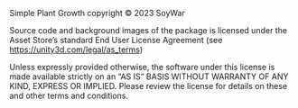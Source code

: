 Simple Plant Growth copyright © 2023 SoyWar

Source code and background images of the package is  licensed under the Asset Store’s standard End User License Agreement (see https://unity3d.com/legal/as_terms)

Unless expressly provided otherwise, the software under this license is made available strictly on an “AS IS” BASIS WITHOUT WARRANTY OF ANY KIND, EXPRESS OR IMPLIED. Please review the license for details on these and other terms and conditions.